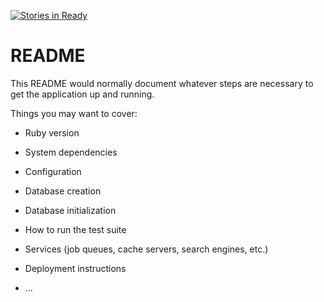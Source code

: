 [![Stories in Ready](https://badge.waffle.io/s8sachin/mysore_city_bus.png?label=ready&title=Ready)](https://waffle.io/s8sachin/mysore_city_bus)
# README

This README would normally document whatever steps are necessary to get the
application up and running.

Things you may want to cover:

* Ruby version

* System dependencies

* Configuration

* Database creation

* Database initialization

* How to run the test suite

* Services (job queues, cache servers, search engines, etc.)

* Deployment instructions

* ...
